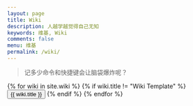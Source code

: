 ```yaml
---
layout: page
title: Wiki
description: 人越学越觉得自己无知
keywords: 维基, Wiki
comments: false
menu: 维基
permalink: /wiki/
---
```


> 记多少命令和快捷键会让脑袋爆炸呢？


<div class="btn-inline">
{% for wiki in site.wiki %}
{% if wiki.title != "Wiki Template" %}
<button class="btn btn-outline" type="button" onclick="ocation.href='{{ site.url }}{{ wiki.url }}'">{{ wiki.title }}</button>
{% endif %}
{% endfor %}
</div>

